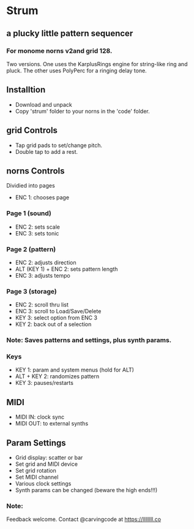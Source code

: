 # Strum
## a plucky little pattern sequencer

### For monome norns v2and grid 128.

Two versions.  One uses the KarplusRings engine for string-like ring and pluck.  The other uses PolyPerc for a ringing delay tone.

## Installtion

- Download and unpack
- Copy 'strum' folder to your norns in the 'code' folder.

## grid Controls

- Tap grid pads to set/change pitch.
- Double tap to add a rest.

## norns Controls

Dividied into pages

- ENC 1: chooses page

### Page 1 (sound)

- ENC 2: sets scale
- ENC 3: sets tonic

### Page 2 (pattern)

- ENC 2: adjusts direction
- ALT (KEY 1) + ENC 2: sets pattern length
- ENC 3: adjusts tempo

### Page 3 (storage)

- ENC 2: scroll thru list
- ENC 3: scroll to Load/Save/Delete
- KEY 3: select option from ENC 3
- KEY 2: back out of a selection

### Note: Saves patterns and settings, plus synth params.

### Keys
- KEY 1: param and system menus (hold for ALT)
- ALT + KEY 2: randomizes pattern
- KEY 3: pauses/restarts

## MIDI

- MIDI IN: clock sync
- MIDI OUT: to external synths

## Param Settings

- Grid display: scatter or bar
- Set grid and MIDI device
- Set grid rotation
- Set MIDI channel
- Various clock settings
- Synth params can be changed (beware the high ends!!!)


### Note:

Feedback welcome. Contact @carvingcode at https://llllllll.co
